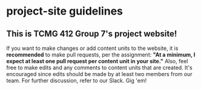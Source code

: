 # project-site guidelines
## This is TCMG 412 Group 7's project website! 
If you want to make changes or add content units to the website, it is **recommended** to make pull requests, per the assignment: **"At a minimum, I expect at least one pull request per content unit in your site."**
Also, feel free to make edits and any comments to content units that are created. It's encouraged since edits should be made by at least two members from our team.
For further discussion, refer to our Slack. Gig 'em!

